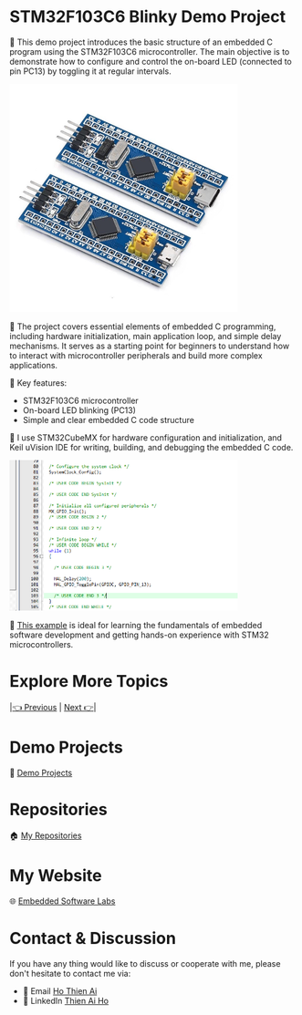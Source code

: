 # STM32F103C6 Blinky Demo Project

🎯 This demo project introduces the basic structure of an embedded C program using the STM32F103C6 microcontroller. The main objective is to demonstrate how to configure and control the on-board LED (connected to pin PC13) by toggling it at regular intervals.

<!-- Images Placeholder -->
<img src="imgs/stm32f103c6-board.JPG" alt="STM32F103C6 Board" width="400"/>
<!-- Add more images as needed -->

📑 The project covers essential elements of embedded C programming, including hardware initialization, main application loop, and simple delay mechanisms. It serves as a starting point for beginners to understand how to interact with microcontroller peripherals and build more complex applications.

🔑 Key features:
- STM32F103C6 microcontroller
- On-board LED blinking (PC13)
- Simple and clear embedded C code structure

🔧 I use STM32CubeMX for hardware configuration and initialization, and Keil uVision IDE for writing, building, and debugging the embedded C code.

<!-- Images Placeholder -->
<img src="imgs/stm32f103c6-demo-code.PNG" alt="STM32F103C6 Demo Code" width="400"/>
<!-- Add more images as needed -->

🚀 [This example](/stm32f103c6-demo/source-code/) is ideal for learning the fundamentals of embedded software development and getting hands-on experience with STM32 microcontrollers.

# Explore More Topics
|[👈 Previous](/stm32f103c6-demo/README.md) | [Next 👉](/struct-union-data-types/README.md)|

# Demo Projects
🚀 [Demo Projects](/)

# Repositories
🏠 [My Repositories](https://github.com/embesyslabs)

# My Website
🌐 [Embedded Software Labs](https://embesyslabs.github.io/)

# Contact & Discussion
If you have any thing would like to discuss or cooperate with me, please don't hesitate to contact me via:
- 📧 Email [Ho Thien Ai](mailto:thienaiho95@gmail.com)
- 💼 LinkedIn [Thien Ai Ho](https://www.linkedin.com/in/thien-ai-ho/)